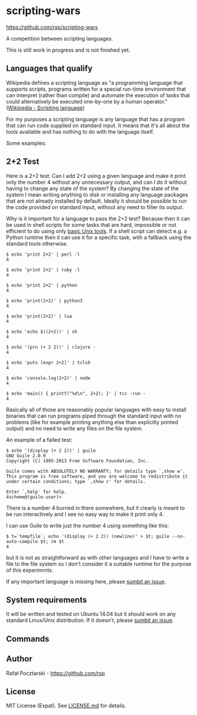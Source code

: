 scripting-wars
===============

https://github.com/rsp/scripting-wars

A competition between scripting languages.

This is still work in progress and is not finished yet.

Languages that qualify
----------------------

Wikipedia defines a scripting language as "a programming language that
supports scripts, programs written for a special run-time environment
that can interpret (rather than compile) and automate the execution of
tasks that could alternatively be executed one-by-one by a human operator."
([Wikipedia - Scripting language](https://en.wikipedia.org/wiki/Scripting_language))

For my purposes a scripting language is any language that has a program
that can run code supplied on standard input. It means that it's all about
the tools available and has nothing to do with the language itself.

Some examples:

2+2 Test
--------

Here is a 2+2 test: Can I add 2+2 using a given language
and make it print only the number 4 without any unnecessary output,
and can I do it without having to change any state of the system?
By changing the state of the system I mean writing anything to disk
or installing any language packages that are not already installed by default.
Ideally it should be possible to run the code provided on standard input,
without any need to filter its output.

Why is it important for a language to pass the 2+2 test?
Because then it can be used in shell scripts for some tasks that are hard,
impossible or not efficient to do using only
[basic Unix tools](http://www.cs.toronto.edu/~maclean/csc209/unixtools.html).
If a shell script can detect e.g. a Python runtime then it can use it
for a specific task, with a fallback using the standard tools otherwise.

```
$ echo 'print 2+2' | perl -l
4

$ echo 'print 2+2' | ruby -l
4

$ echo 'print 2+2' | python
4

$ echo 'print(2+2)' | python3
4

$ echo 'print(2+2)' | lua
4

$ echo 'echo $((2+2))' | sh
4

$ echo '(prn (+ 2 2))' | clojure -
4

$ echo 'puts [expr 2+2]' | tclsh
4

$ echo 'console.log(2+2)' | node
4

$ echo 'main() { printf("%d\n", 2+2); }' | tcc -run -
4
```

Basically all of those are reasonably popular languages
with easy to install binaries that can run programs
piped through the standard input with no problems
(like for example printing anything else than explicitly printed output)
and no need to write any files on the file system.

An example of a failed test:

```
$ echo '(display (+ 2 2))' | guile
GNU Guile 2.0.9
Copyright (C) 1995-2013 Free Software Foundation, Inc.

Guile comes with ABSOLUTELY NO WARRANTY; for details type `,show w'.
This program is free software, and you are welcome to redistribute it
under certain conditions; type `,show c' for details.

Enter `,help' for help.
4scheme@(guile-user)>
```
There is a number 4 burried in there somewhere, but it clearly is meant
to be run interactively and I see no easy way to make it print only 4.

I can use Guile to write just the number 4 using something like this:

```
$ t=`tempfile`; echo '(display (+ 2 2)) (newline)' > $t; guile --no-auto-compile $t; rm $t
4
```
but it is not as straightforward as with other languages and I have to write
a file to the file system so I don't consider it a suitable runtime
for the purpose of this experimrnts.

If any important language is missing here,
please [sumbit an issue](https://github.com/rsp/scripting-wars/issues).

System requirements
-------------------

It will be written and tested on Ubuntu 14.04
but it should work on any standard Linux/Unix distribution. If it doesn't,
please [sumbit an issue](https://github.com/rsp/scripting-wars/issues).

Commands
--------

Author
------
Rafał Pocztarski - https://github.com/rsp

License
-------
MIT License (Expat). See [LICENSE.md](LICENSE.md) for details.
